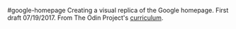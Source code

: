 #google-homepage
Creating a visual replica of the Google homepage. First draft 07/19/2017.
From The Odin Project's [curriculum](http://www.theodinproject.com/web-development-101/html-css).
